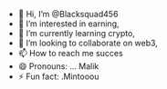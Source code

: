 - 👋 Hi, I’m @Blacksquad456
- 👀 I’m interested in earning,
- 🌱 I’m currently learning crypto,
- 💞️ I’m looking to collaborate on web3,
- 📫 How to reach me succes
- 😄 Pronouns: ... Malik
- ⚡ Fun fact: .Mintooou

<!---
Blacksquad456/Blacksquad456 is a ✨ special ✨ repository because its `README.md` (this file) appears on your GitHub profile.
You can click the Preview link to take a look at your changes.
--->
